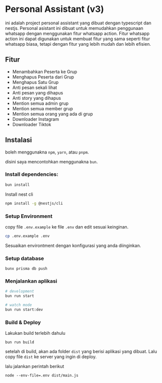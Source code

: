 # Personal Assistant (v3)

ini adalah project personal assistant yang dibuat dengan typescript dan nestjs. Personal asistant ini dibuat untuk
memudahkan penggunaan whatsapp dengan menggunakan fitur whatsapp action. Fitur whatsapp action ini dapat digunakan untuk
membuat fitur yang sama seperti fitur whatsapp biasa, tetapi dengan fitur yang lebih mudah dan lebih efisien.

## Fitur

- Menambahkan Peserta ke Grup
- Menghapus Peserta dari Grup
- Menghapus Satu Grup
- Anti pesan sekali lihat
- Anti pesan yang dihapus
- Anti story yang dihapus
- Mention semua admin grup
- Mention semua member grup
- Mention semua orang yang ada di grup
- Downloader Instagram
- Downloader Tiktok

## Instalasi

boleh menggunakna `npm`, `yarn`, atau `pnpm`.

disini saya mencontohkan menggunakna `bun`.

### Install dependencies:

```bash
bun install
```

Install nest cli

```bash
npm install -g @nestjs/cli
```

### Setup Environment

copy file `.env.example` ke file `.env` dan edit sesuai keinginan.

```bash
cp .env.example .env
```

Sesuaikan environtment dengan konfigurasi yang anda diinginkan.

### Setup database

```
bunx prisma db push
```

### Menjalankan aplikasi

```bash
# development
bun run start

# watch mode
bun run start:dev
```

### Build & Deploy

Lakukan build terlebih dahulu

```
bun run build
```

setelah di build, akan ada folder `dist` yang berisi aplikasi yang dibuat. Lalu copy file `dist` ke server yang ingin di
deploy.

lalu jalankan perintah berikut

```
node --env-file=.env dist/main.js
```
